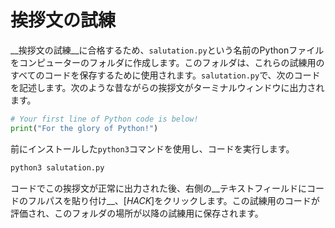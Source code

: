 # 挨拶文の試練

__挨拶文の試練__に合格するため、`salutation.py`という名前のPythonファイルをコンピューターのフォルダに作成します。このフォルダは、これらの試練用のすべてのコードを保存するために使用されます。`salutation.py`で、次のコードを記述します。次のような昔ながらの挨拶文がターミナルウィンドウに出力されます。

```python
# Your first line of Python code is below!
print("For the glory of Python!")
```

前にインストールした`python3`コマンドを使用し、コードを実行します。

```bash
python3 salutation.py
```

コードでこの挨拶文が正常に出力された後、右側の__テキストフィールドにコードのフルパスを貼り付け__、[*HACK*]をクリックします。この試練用のコードが評価され、このフォルダの場所が以降の試練用に保存されます。